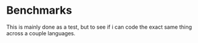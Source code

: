 # Benchmarks
This is mainly done as a test, but to see if i can code the exact same thing across a couple languages.

